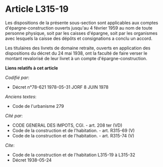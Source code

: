# Article L315-19

Les dispositions de la présente sous-section sont applicables aux comptes d'épargne-construction ouverts jusqu'au 4 février
1959 au nom de toute personne physique, soit par les caisses d'épargne, soit par les organismes avec lesquels la caisse des
dépôts et consignations a conclu un accord.

Les titulaires des livrets de domaine retraite, ouverts en application des dispositions du décret du 24 mai 1938, ont la
faculté de faire verser le montant revalorisé de leur livret à un compte d'épargne-construction.

**Liens relatifs à cet article**

_Codifié par_:

  - Décret n°78-621 1978-05-31 JORF 8 JUIN 1978

_Anciens textes_:

  - Code de l'urbanisme 279

_Cité par_:

  - CODE GENERAL DES IMPOTS, CGI. - art. 208 ter (VD)
  - Code de la construction et de l'habitation. - art. R315-69 (V)
  - Code de la construction et de l'habitation. - art. R315-74 (V)

_Cite_:

  - Code de la construction et de l'habitation L315-19 à L315-32
  - Décret  1938-05-24
